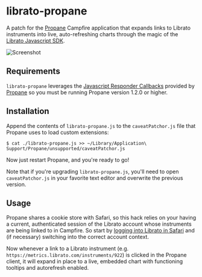 librato-propane
===============

A patch for the [Propane](http://propaneapp.com/) Campfire application that expands links to Librato instruments into live,
auto-refreshing charts through the magic of the [Librato Javascript
SDK](http://blog.librato.com/2012/10/embeddable-charts.html).

![Screenshot](https://librato_images.s3.amazonaws.com/librato-propane.png)

## Requirements
`librato-propane` leverages the [Javascript Responder
Callbacks](http://help.propaneapp.com/discussions/announcements/58-whats-new-in-120)
provided by [Propane](http://propaneapp.com/) so you must be running
Propane version 1.2.0 or higher.

## Installation
Append the contents of `librato-propane.js` to the `caveatPatchor.js` file
that Propane uses to load custom extensions:

````
$ cat ./librato-propane.js >> ~/Library/Application\ Support/Propane/unsupported/caveatPatchor.js
````

Now just restart Propane, and you're ready to go!

Note that if you're upgrading `librato-propane.js`, you'll need to open
`caveatPatchor.js` in your favorite text editor and overwrite the
previous version.

## Usage
Propane shares a cookie store with Safari, so this hack relies on your having a
current, authenticated session of the Librato account
whose instruments are being linked to in Campfire. So start by [logging into Librato in Safari](https://metrics.librato.com)
and (if necessary) switching into the correct account context.

Now whenever a link to a Librato instrument (e.g.
`https://metrics.librato.com/instruments/922`) is clicked in the Propane
client, it will expand in place to a live, embedded chart with
functioning tooltips and autorefresh enabled.
